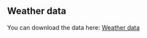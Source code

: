 
<html>
<head>
<meta charset="utf-8">
<h2>Weather data</h2>
You can download the data here: <a href="https://portland-my.sharepoint.com/:u:/g/personal/yaodonghe2-c_ad_cityu_edu_hk/EdvynnO80YdEomlnM9NsRo8BZm2lg_eB6dZ1TTXTav-kyg?e=izHEFd">Weather data</a>

